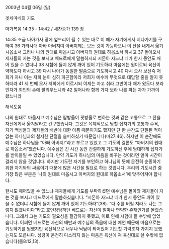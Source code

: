 2003년 04월 06일 (일)

겟세마네의 기도



마가복음 14:35 - 14:42 / 새찬송가 139 장


14:35 조금 나아가사 땅에 엎드리어 될 수 있는 대로 이 때가 자기에게서 지나가기를 구하여 
36 가라사대 아바 아버지여 아버지께는 모든 것이 가능하오니 이 잔을 내게서 옮기시옵소서 그러나 나의 원대로 마옵시고 아버지의 원대로 하옵소서 하시고 
37 돌아오사 제자들의 자는 것을 보시고 베드로에게 말씀하시되 시몬아 자느냐 네가 한시 동안도 깨어 있을 수 없더냐 
38 시험에 들지 않게 깨어 있어 기도하라 마음에는 원이로되 육신이 약하도다 하시고 
39 다시 나아가 동일한 말씀으로 기도하시고 
40 다시 오사 보신즉 저희가 자니 이는 저희 눈이 심히 피곤함이라 저희가 예수께 무엇으로 대답할 줄을 알지 못하더라 
41 세 번째 오사 저희에게 이르시되 이제는 자고 쉬라 그만이다 때가 왔도다 보라 인자가 죄인의 손에 팔리우느니라 
42 일어나라 함께 가자 보라 나를 파는 자가 가까이 왔느니라

해석도움





나의 원대로 마옵시고 
예수님은 땀방울이 핏방울로 변하는 것과 같은 고통으로 그 잔을 자신에게서 옮겨달라고 간구했습니다. 그것은 육체적으로 당할 십자가의 고통과 수욕, 자기 백성들과 제자들의 배반에 대한 아픔 때문이기도 했지만 단 한 순간도 단절된 적이 없는 하나님과의 철저한 단절을 슬퍼하셨기 때문입니다(마27:46). 하지만 이 순간에도 예수님은 하나님을 “아빠 아버지!”라고 부르고 있었고 그 기도의 결론도 “아버지의 원대로 하옵소서”였습니다. 예수님은 긴 시간 동안 간절하게 기도하신 후에 담대하게 십자가를 받아들일 수 있었습니다. 만약 기도가 하나님의 마음을 바꾸는 것이라면 얼마 시간이 걸리지 않을 것입니다. 하지만 기도란 자기를 부인하고 하나님의 뜻에 온전히 순종하기 위한 자기와의 싸움이기 때문에 많은 시간을 필요로 하는 것입니다. 우리의 기도시간 중 가장 많은 부분은 ‘나의 원대로 마옵시고 아버지의 원대로 하옵소서’에 맞추어져야 합니다. 

한시도 깨어있을 수 없느냐 
제자들에게 기도를 부탁하셨던 예수님은 돌아와 제자들이 자는 것을 보시고 베드로에게 말씀하셨습니다. “시몬아 자느냐 네가 한시 동안도 깨어 있을 수 없더냐 시험에 들지 않게 깨어 있어 기도하라”(38). “다 주를 버릴 지라도 나는 그렇지 않겠나이다”라고 호언장담하던 베드로는 자신이 얼마나 연약한 존재인가를 몰랐습니다. 그래서 그는 기도의 필요성을 절감하지 못했고, 이로 인해 시험에 들 수밖에 없었습니다. 어쩌면 베드로는 자신의 배반과 예수님의 죽음에 대한 예언 때문에 마음으로는 기도하기를 원했지만 육신적으로 너무나 낙담이 되어있어 기도할 기력조차 가지지 못했는지도 모릅니다. 성령이 온전히 다스리지 않는 마음은 육신에 져 육신대로 살 수밖에 없습니다(롬8:12,13).